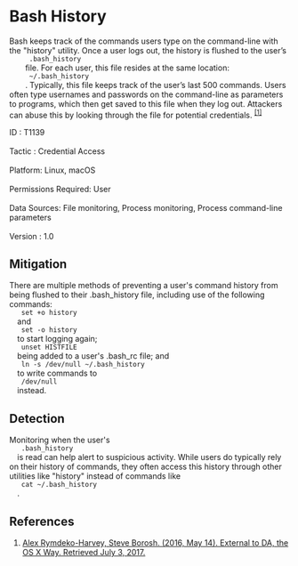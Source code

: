 <div class="container-fluid">
 <h1>
  Bash History
 </h1>
 <div class="row">
  <div class="col-md-8 description-body">
   <p>
    Bash keeps track of the commands users type on the command-line with the "history" utility. Once a user logs out, the history is flushed to the user’s
    <code>
     .bash_history
    </code>
    file. For each user, this file resides at the same location:
    <code>
     ~/.bash_history
    </code>
    . Typically, this file keeps track of the user’s last 500 commands. Users often type usernames and passwords on the command-line as parameters to programs, which then get saved to this file when they log out. Attackers can abuse this by looking through the file for potential credentials.
    <span class="scite-citeref-number" data-reference="External to DA, the OS X Way" id="scite-ref-1-a">
     <sup>
      <a aria-describedby="qtip-0" data-hasqtip="0" href="http://www.slideshare.net/StephanBorosh/external-to-da-the-os-x-way" target="_blank">
       [1]
      </a>
     </sup>
    </span>
   </p>
  </div>
  <div class="col-md-4">
   <div class="card">
    <div class="card-body">
     <div class="card-data">
      <span class="h5 card-title">
       ID
      </span>
      : T1139
      <br/>
      <br/>
     </div>
     <div class="card-data">
      <span class="h5 card-title">
      </span>
     </div>
     <div class="card-data">
      <span class="h5 card-title">
       Tactic
      </span>
      : Credential Access
      <br/>
      <br/>
     </div>
     <div class="card-data">
      <span class="h5 card-title">
       Platform:
      </span>
      Linux, macOS
      <br/>
      <br/>
     </div>
     <div class="card-data">
      <span class="h5 card-title">
      </span>
     </div>
     <div class="card-data">
      <span class="h5 card-title">
       Permissions Required:
      </span>
      User
      <br/>
      <br/>
     </div>
     <div class="card-data">
      <span class="h5 card-title">
      </span>
     </div>
     <div class="card-data">
      <span class="h5 card-title">
       Data Sources:
      </span>
      File monitoring, Process monitoring, Process command-line parameters
      <br/>
      <br/>
     </div>
     <div class="card-data">
      <span class="h5 card-title">
      </span>
     </div>
     <div class="card-data">
      <span class="h5 card-title">
      </span>
     </div>
     <div class="card-data">
      <span class="h5 card-title">
      </span>
     </div>
     <div class="card-data">
      <span class="h5 card-title">
      </span>
     </div>
     <div class="card-data">
      <span class="h5 card-title">
      </span>
     </div>
     <div class="card-data">
      <span class="h5 card-title">
      </span>
     </div>
     <div class="card-data">
      <span class="h5 card-title">
      </span>
     </div>
     <div class="card-data">
      <span class="h5 card-title">
       Version
      </span>
      : 1.0
     </div>
    </div>
   </div>
  </div>
 </div>
 <h2 class="pt-3" id="mitigation">
  Mitigation
 </h2>
 <p>
  There are multiple methods of preventing a user's command history from being flushed to their .bash_history file, including use of the following commands:
  <code>
   set +o history
  </code>
  and
  <code>
   set -o history
  </code>
  to start logging again;
  <code>
   unset HISTFILE
  </code>
  being added to a user's .bash_rc file; and
  <code>
   ln -s /dev/null ~/.bash_history
  </code>
  to write commands to
  <code>
   /dev/null
  </code>
  instead.
 </p>
 <h2 class="pt-3" id="detection">
  Detection
 </h2>
 <p>
  Monitoring when the user's
  <code>
   .bash_history
  </code>
  is read can help alert to suspicious activity. While users do typically rely on their history of commands, they often access this history through other utilities like "history" instead of commands like
  <code>
   cat ~/.bash_history
  </code>
  .
 </p>
 <h2 class="pt-3" id="references">
  References
 </h2>
 <div class="row">
  <div class="col">
   <ol>
    <li>
     <span class="scite-citation" id="scite-1">
      <span class="scite-citation-text">
       <a class="external text" href="http://www.slideshare.net/StephanBorosh/external-to-da-the-os-x-way" name="scite-1" rel="nofollow" target="_blank">
        Alex Rymdeko-Harvey, Steve Borosh. (2016, May 14). External to DA, the OS X Way. Retrieved July 3, 2017.
       </a>
      </span>
     </span>
    </li>
   </ol>
  </div>
  <div class="col">
  </div>
 </div>
</div>
